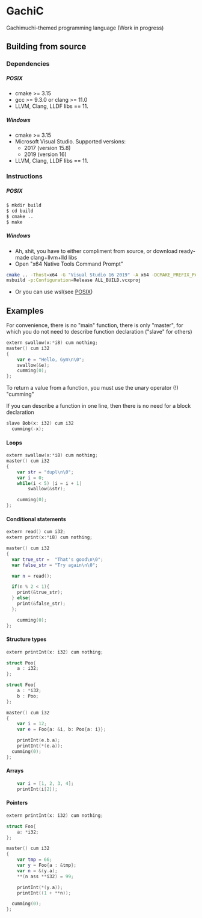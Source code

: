 # GachiC

Gachimuchi-themed programming language (Work in progress)

## Building from source

### Dependencies

##### POSIX

* cmake >= 3.15
* gcc >= 9.3.0 or clang >= 11.0
* LLVM, Clang, LLDF libs == 11.

##### Windows

* cmake >= 3.15
 * Microsoft Visual Studio. Supported versions:
   - 2017 (version 15.8)
   - 2019 (version 16)
* LLVM, Clang, LLDF libs == 11.

### Instructions

##### POSIX

```sh
$ mkdir build
$ cd build
$ cmake ..
$ make
```

##### Windows

* Ah, shit, you have to either compliment from source, or download ready-made clang+llvm+lld libs
* Open "x64 Native Tools Command Prompt"

```sh
cmake .. -Thost=x64 -G "Visual Studio 16 2019" -A x64 -DCMAKE_PREFIX_PATH=path\to\llvm -DCMAKE_BUILD_TYPE=Release
msbuild -p:Configuration=Release ALL_BUILD.vcxproj 
```

* Or you can use wsl(see [POSIX](#posix))

## Examples
For convenience, there is no "main" function, there is only "master", for which you do not need to describe function declaration ("slave" for others)

```swift
extern swallow(x:*i8) cum nothing;
master() cum i32
{
	var e = "Hello, Gym\n\0";
 	swallow(&e);
 	cumming(0);
};
```
To return a value from a function, you must use the unary operator (!) "cumming"

If you can describe a function in one line, then there is no need for a block declaration
```swift
slave Bob(x: i32) cum i32
  cumming(-x);
```
#### Loops
```swift
extern swallow(x:*i8) cum nothing;
master() cum i32
{
 	var str = "dupl\n\0";
	var i = 0;
 	while(i < 5) |i = i + 1|
    	swallow(&str);

 	cumming(0);
};
```

#### Сonditional statements
```swift
extern read() cum i32;
extern print(x:*i8) cum nothing;

master() cum i32
{
  var true_str =  "That's good\n\0";
  var false_str = "Try again\n\0";

  var n = read();

  if(n % 2 < 1){
    print(&true_str);
  } else{
    print(&false_str);
  };

 	cumming(0);
};
```

#### Structure types
```swift
extern printInt(x: i32) cum nothing;

struct Poo{
	a : i32;
};

struct Foo{
    a : *i32;
    b : Poo;
};

master() cum i32
{
	var i = 12;
	var e = Foo{a: &i, b: Poo{a: i}};

	printInt(e.b.a);
	printInt(*(e.a));
  cumming(0);
};
```

#### Arrays

```swift
	var i = [1, 2, 3, 4];
	printInt(i[2]);
```

#### Pointers

```swift
extern printInt(x: i32) cum nothing;

struct Foo{
    a: *i32;
};

master() cum i32
{
	var tmp = 66;
	var y = Foo{a : &tmp};
	var n = &(y.a);
	**(n ass **i32) = 99;

	printInt(*(y.a));
	printInt((1 + **n));

  cumming(0);
};
```